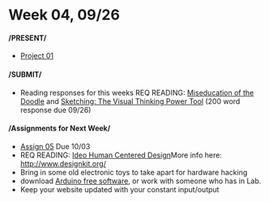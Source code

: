 # Week 04, 09/26

#### /PRESENT/

* [Project 01](creative_process.md) 

#### /SUBMIT/

* Reading responses for this weeks REQ READING: [Miseducation of the Doodle](https://alistapart.com/article/the-miseducation-of-the-doodle) and [Sketching: The Visual Thinking Power Tool](https://alistapart.com/article/sketching-the-visual-thinking-power-tool)
  (200 word response due 09/26)

#### /Assignments for Next Week/

* [Assign 05](lasercut.md) Due 10/03
* REQ READING: [Ideo Human Centered Design](https://drive.google.com/file/d/187hYjorIpv2Xf7bAYMwlq7lHGVv9USq3/view?usp=sharing)More info here: http://www.designkit.org/
* Bring in some old electronic toys to take apart for hardware hacking
* download [Arduino free software](https://www.arduino.cc/en/Main/Software), or work with someone who has in Lab. 
* Keep your website updated with your constant input/output 
